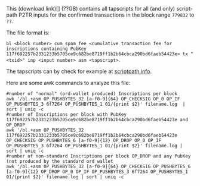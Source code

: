 This (download link)[] (??GB) contains all tapscripts for all (and only) script-path P2TR inputs for the confirmed transactions in the block range `779832` to `??`.

The file format is:

`bl <block number> cum_spam_fee <cumulative transaction fee for inscriptions containing PubKey 117f692257b2331233b5705ce9c682be8719ff1b2b64cbca290bd6faeb54423e> tx "<txid>" inp <input number> asm <tapscript>`.

The tapscripts can by check for example at [scriptpath.info](https://scriptpath.info/tx/142614adfb5855703f76a7de1aa7598f1154fc905f66d5b238ef2ced88e7bdec).

Here are some awk commands to analyze this file:

    #number of "normal" (ord-wallet produced) Inscriptions per block
    awk '/bl.+asm OP_PUSHBYTES_32 [a-f0-9]{64} OP_CHECKSIG OP_0 OP_IF OP_PUSHBYTES_3 6f7264 OP_PUSHBYTES_1 01/{print $2}' filename.log  | sort | uniq -c
    #number of Inscriptions per block with PubKey 117f692257b2331233b5705ce9c682be8719ff1b2b64cbca290bd6faeb54423e and OP_DROP
    awk '/bl.+asm OP_PUSHBYTES_32 117f692257b2331233b5705ce9c682be8719ff1b2b64cbca290bd6faeb54423e OP_CHECKSIG OP_PUSHBYTES_6 [a-f0-9]{12} OP_DROP OP_0 OP_IF OP_PUSHBYTES_3 6f7264 OP_PUSHBYTES_1 01/{print $2}' filename.log | sort | uniq -c
    #number of non-standard Inscriptions per block OP_DROP and any PubKey (not produced by the standard ord wallet
    awk '/bl.+asm OP_PUSHBYTES_32 [a-f0-9]{64} OP_CHECKSIG OP_PUSHBYTES_6 [a-f0-9]{12} OP_DROP OP_0 OP_IF OP_PUSHBYTES_3 6f7264 OP_PUSHBYTES_1 01/{print $2}' filename.log | sort | uniq -c





